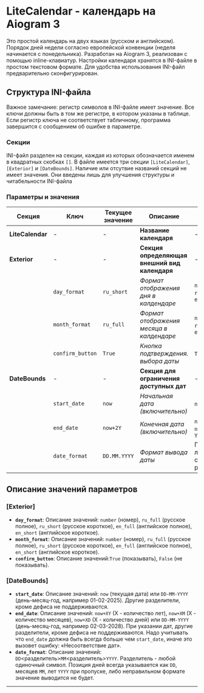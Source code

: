 # LiteCalendar - календарь на Aiogram 3
Это простой календарь на двух языках (русском и английском).
Порядок дней недели согласно европейской конвенции (неделя начинается с понедельника).
Разработан на Aiogram 3, реализован с помощью inline-клавиатур.
Настройки календаря хранятся в INI-файле в простом текстовом формате.
Для удобства использования INI-файл предварительно сконфигурирован.

## Структура INI-файла

Важное замечание: регистр символов в INI-файле имеет значение. 
Все ключи должны быть в том же регистре, в котором указаны в таблице.
Если регистр ключа не соответствует табличному, программа завершится с сообщением об ошибке в параметре.

### Секции

INI-файл разделен на секции, каждая из которых обозначается именем в квадратных скобках `[]`.
В файле имеется три секции `[LiteCalendar]`, `[Exterior]` и `[DateBounds]`.
Наличие или отсутвие названий секций не имеет значения.
Они введены лишь для улучшения структуры и читабельности INI-файла
 

### Параметры и значения

| Секция           | Ключ             | Текущее значение | Описание                                      | Возможные значения                                     |
|------------------|------------------|------------------|-----------------------------------------------|--------------------------------------------------------|
| **LiteCalendar** | -                | -                | **Название календаря**                        | -                                                      |
| **Exterior**     | -                | -                | **Секция определяющая внешний вид календаря** | -                                                      |
|                  | `day_format`     | `ru_short`       | *Формат отображения дня в калдендаре*         | `number`, `ru_full`, `ru_short`, `en_full`, `en_short` |
|                  | `month_format`   | `ru_full`        | *Формат отображения месяца в калдендаре*      | `number`, `ru_full`, `ru_short`, `en_full`, `en_short` |
|                  | `confirm_button` | `True`           | *Кнопка подтверждения. выбора даты*           | `True`, `False`                                        |
| **DateBounds**   | -                | -                | **Секция для ограничения доступных дат**      | -                                                      |
|                  | `start_date`     | `now`            | *Начальная дата (включительно)*               | `now`, `DD-MM-YYYY`                                    |
|                  | `end_date`       | `now+2Y`         | *Конечная дата (включительно)*                | `now+XY`, `now+XM`, `now+XD` или `DD-MM-YYYY`          |
|                  | `date_format`    | `DD.MM.YYYY`     | *Формат вывода даты*                          | Поддерживаются любые значения с любыми разделителями.  |                                                           

## Описание значений параметров

### [Exterior]
- **`day_format`**: Описание значений: `number` (номер), `ru_full` (русское полное),
`ru_short` (русское короткое), `en_full` (английское полное), `en_short` (английское короткое).
- **`month_format`**: Описание значений: `number` (номер), `ru_full` (русское полное),
`ru_short` (русское короткое), `en_full` (английское полное), `en_short` (английское короткое).
- **`confirm_button`**: Описание значений:`True` (показывать), `False` (не показывать).

### [DateBounds]
- **`start_date`**: Описание значений: `now` (текущая дата) или `DD-MM-YYYY`
(день-месяц-год, например 01-02-2025). Другие разделители, кроме дефиса не поддерживаются.
- **`end_date`**: Описание значений: `now+XY` (X - количество лет), `now+XM` (X - количество месяцев), `now+XD` (X - количество дней) 
или `DD-MM-YYYY` (день-месяц-год, например 02-03-2028). При указании дат, другие разделители, кроме дефиса не поддерживаются.
Надо учитывать что `end_date` должна быть всегда больше чем `start_date`, иначе это вызовет ошибку: «Несоответствие дат».
- **`date_format`**: Описание значений: `DD`<разделитель>`ММ`<разделитель>`YYYY`. Разделитель - любой одиночный символ.
Позиция дней всегда указывается как `DD`, месяцев `MM`, лет `YYYY` при пропуске, либо неправильном формате значение выводится не будет.

___